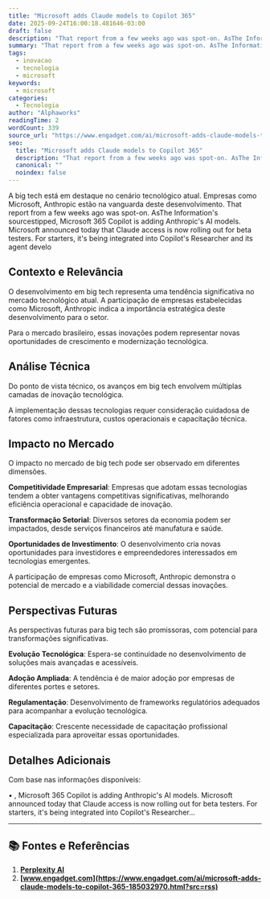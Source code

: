 ```yaml
---
title: "Microsoft adds Claude models to Copilot 365"
date: 2025-09-24T16:00:18.481646-03:00
draft: false
description: "That report from a few weeks ago was spot-on. AsThe Information's sourcestipped, Microsoft 365 Copilot is adding Anthropic's AI models. Microsoft announced t..."
summary: "That report from a few weeks ago was spot-on. AsThe Information's sourcestipped, Microsoft 365 Copilot is adding Anthropic's AI models. Microsoft announced t..."
tags:
  - inovacao
  - tecnologia
  - microsoft
keywords:
  - microsoft
categories:
  - Tecnologia
author: "Alphaworks"
readingTime: 2
wordCount: 339
source_url: "https://www.engadget.com/ai/microsoft-adds-claude-models-to-copilot-365-185032970.html?src=rss"
seo:
  title: "Microsoft adds Claude models to Copilot 365"
  description: "That report from a few weeks ago was spot-on. AsThe Information's sourcestipped, Microsoft 365 Copilot is adding Anthropic's AI models. Microsoft announced t..."
  canonical: ""
  noindex: false
---
```


A big tech está em destaque no cenário tecnológico atual. Empresas como Microsoft, Anthropic estão na vanguarda deste desenvolvimento. That report from a few weeks ago was spot-on. AsThe Information's sourcestipped, Microsoft 365 Copilot is adding Anthropic's AI models. Microsoft announced today that Claude access is now rolling out for beta testers. For starters, it's being integrated into Copilot's Researcher and its agent develo

## Contexto e Relevância

O desenvolvimento em big tech representa uma tendência significativa no mercado tecnológico atual. A participação de empresas estabelecidas como Microsoft, Anthropic indica a importância estratégica deste desenvolvimento para o setor.

Para o mercado brasileiro, essas inovações podem representar novas oportunidades de crescimento e modernização tecnológica.
## Análise Técnica

Do ponto de vista técnico, os avanços em big tech envolvem múltiplas camadas de inovação tecnológica.



A implementação dessas tecnologias requer consideração cuidadosa de fatores como infraestrutura, custos operacionais e capacitação técnica.
## Impacto no Mercado

O impacto no mercado de big tech pode ser observado em diferentes dimensões.

**Competitividade Empresarial**: Empresas que adotam essas tecnologias tendem a obter vantagens competitivas significativas, melhorando eficiência operacional e capacidade de inovação.

**Transformação Setorial**: Diversos setores da economia podem ser impactados, desde serviços financeiros até manufatura e saúde.

**Oportunidades de Investimento**: O desenvolvimento cria novas oportunidades para investidores e empreendedores interessados em tecnologias emergentes.

A participação de empresas como Microsoft, Anthropic demonstra o potencial de mercado e a viabilidade comercial dessas inovações.
## Perspectivas Futuras

As perspectivas futuras para big tech são promissoras, com potencial para transformações significativas.

**Evolução Tecnológica**: Espera-se continuidade no desenvolvimento de soluções mais avançadas e acessíveis.

**Adoção Ampliada**: A tendência é de maior adoção por empresas de diferentes portes e setores.

**Regulamentação**: Desenvolvimento de frameworks regulatórios adequados para acompanhar a evolução tecnológica.

**Capacitação**: Crescente necessidade de capacitação profissional especializada para aproveitar essas oportunidades.
## Detalhes Adicionais

Com base nas informações disponíveis:

• , Microsoft 365 Copilot is adding Anthropic's AI models. Microsoft announced today that Claude access is now rolling out for beta testers. For starters, it's being integrated into Copilot's Researcher...



---

## 📚 Fontes e Referências

1. **[Perplexity AI](https://www.perplexity.ai/)**
2. **[www.engadget.com](https://www.engadget.com/ai/microsoft-adds-claude-models-to-copilot-365-185032970.html?src=rss)**
